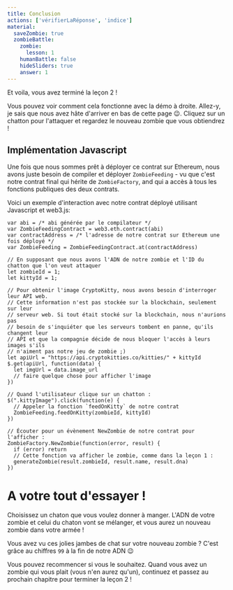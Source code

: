 ```yaml
---
title: Conclusion
actions: ['vérifierLaRéponse', 'indice']
material:
  saveZombie: true
  zombieBattle:
    zombie:
      lesson: 1
    humanBattle: false
    hideSliders: true
    answer: 1
---
```


Et voila, vous avez terminé la leçon 2 !

Vous pouvez voir comment cela fonctionne avec la démo à droite. Allez-y, je sais que nous avez hâte d'arriver en bas de cette page 😉. Cliquez sur un chatton pour l'attaquer et regardez le nouveau zombie que vous obtiendrez !

## Implémentation Javascript

Une fois que nous sommes prêt à déployer ce contrat sur Ethereum, nous avons juste besoin de compiler et déployer `ZombieFeeding` - vu que c'est notre contrat final qui hérite de `ZombieFactory`, and qui a accès à tous les fonctions publiques des deux contrats.

Voici un exemple d'interaction avec notre contrat déployé utilisant Javascript et web3.js:

```
var abi = /* abi générée par le compilateur */
var ZombieFeedingContract = web3.eth.contract(abi)
var contractAddress = /* l'adresse de notre contrat sur Ethereum une fois déployé */
var ZombieFeeding = ZombieFeedingContract.at(contractAddress)

// En supposant que nous avons l'ADN de notre zombie et l'ID du chatton que l'on veut attaquer
let zombieId = 1;
let kittyId = 1;

// Pour obtenir l'image CryptoKitty, nous avons besoin d'interroger leur API web.
// Cette information n'est pas stockée sur la blockchain, seulement sur leur
// serveur web. Si tout était stocké sur la blockchain, nous n'aurions pas
// besoin de s'inquiéter que les serveurs tombent en panne, qu'ils changent leur
// API et que la compagnie décide de nous bloquer l'accès à leurs images s'ils
// n'aiment pas notre jeu de zombie ;)
let apiUrl = "https://api.cryptokitties.co/kitties/" + kittyId
$.get(apiUrl, function(data) {
  let imgUrl = data.image_url
  // faire quelque chose pour afficher l'image
})

// Quand l'utilisateur clique sur un chatton :
$(".kittyImage").click(function(e) {
  // Appeler la fonction `feedOnKitty` de notre contrat
  ZombieFeeding.feedOnKitty(zombieId, kittyId)
})

// Écouter pour un évènement NewZombie de notre contrat pour l'afficher :
ZombieFactory.NewZombie(function(error, result) {
  if (error) return
  // Cette fonction va afficher le zombie, comme dans la leçon 1 :
  generateZombie(result.zombieId, result.name, result.dna)
})
```

# A votre tout d'essayer !

Choisissez un chaton que vous voulez donner à manger. L'ADN de votre zombie et celui du chaton vont se mélanger, et vous aurez un nouveau zombie dans votre armée !

Vous avez vu ces jolies jambes de chat sur votre nouveau zombie ? C'est grâce au chiffres `99` à la fin de notre ADN 😉

Vous pouvez recommencer si vous le souhaitez. Quand vous avez un zombie qui vous plait (vous n'en aurez qu'un), continuez et passez au prochain chapitre pour terminer la leçon 2 !
